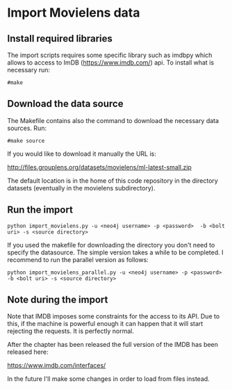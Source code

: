 # Import Movielens data

## Install required libraries
The import scripts requires some specific library such as imdbpy which allows to access to ImDB (https://www.imdb.com/) api.
To install what is necessary run:

`#make`

## Download the data source
The Makefile contains also the command to download the necessary data sources.
Run:

`#make source`

If you would like to download it manually the URL is:

http://files.grouplens.org/datasets/movielens/ml-latest-small.zip

The default location is in the home of this code repository in the directory datasets
(eventually in the movielens subdirectory). 


## Run the import

`python import_movielens.py -u <neo4j username> -p <password>  -b <bolt uri> -s <source directory>`
 
If you used the makefile for downloading the directory you don't need to specify the datasource. 
The simple version takes a while to be completed. I recommend to run the parallel version as follows:

`python import_movielens_parallel.py -u <neo4j username> -p <password>  -b <bolt uri> -s <source directory>`

## Note during the import

Note that IMDB imposes some constraints for the access to its API. Due to this, if the machine is powerful enough 
it can happen that it will start rejecting the requests. It is perfectly normal. 

After the chapter has been released the full version of the IMDB has been released here:
    
https://www.imdb.com/interfaces/

In the future I'll make some changes in order to load from files instead.